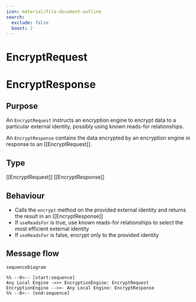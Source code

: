 ```yaml
---
icon: material/file-document-outline
search:
  exclude: false
  boost: 2
---
```


<div class="message" markdown>

# EncryptRequest

# EncryptResponse

## Purpose

<!-- --8<-- [start:purpose] -->
An `EncryptRequest` instructs an encryption engine to encrypt data to a particular external identity, possibly using known reads-for relationships.

An `EncryptResponse` contains the data encrypted by an encryption engine in response to an [[EncryptRequest]].
<!-- --8<-- [end:purpose] -->

## Type

<!-- --8<-- [start:type] -->
[[EncryptRequest]]
[[EncryptResponse]]
<!-- --8<-- [end:type] -->

## Behaviour

<!-- --8<-- [start:behaviour] -->
- Calls the `encrypt` method on the provided external identity and returns the result in an [[EncryptResponse]]
- If `useReadsFor` is true, use known reads-for relationships to select the most efficient external identity
- If `useReadsFor` is false, encrypt only to the provided identity
<!-- --8<-- [end:behaviour] -->

## Message flow

<!-- --8<-- [start:messages] -->
```mermaid
sequenceDiagram

%% --8<-- [start:sequence]
Any Local Engine ->>+ EncryptionEngine: EncryptRequest
EncryptionEngine -->>- Any Local Engine: EncryptResponse
%% --8<-- [end:sequence]
```
<!-- --8<-- [end:messages] -->

</div>
